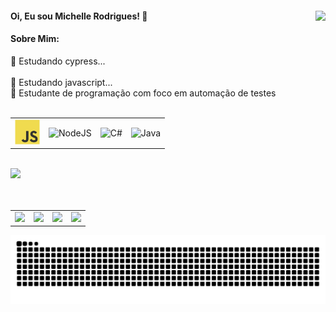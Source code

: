 #### Oi, Eu sou Michelle Rodrigues! 👋 <img align="right" height="100em" src="https://media.discordapp.net/attachments/882798420903989271/889307617283952690/Webp.net-gifmaker.gif?width=406&height=406"/>

#### Sobre Mim:

🚧 Estudando cypress...
<br>
<br>
🚧 Estudando javascript...
<br>
🎯 Estudante de programação com foco em automação de testes
<br>
<br>
<table align = "center">
<td>
   <img title="JavaScript" width="40" src="https://raw.githubusercontent.com/devicons/devicon/master/icons/javascript/javascript-original.svg">
</td>
 <td>
    <img title="NodeJS" width="40" src="https://walde.co/wp-content/uploads/2016/09/nodejs_logo.png">
 </td>
 <td>
    <img title="C#" width="40" src="https://cdn.jsdelivr.net/gh/devicons/devicon/icons/csharp/csharp-original.svg">
 </td>
  <td>
     <img title="Java" width="40" src="https://cdn.jsdelivr.net/gh/devicons/devicon/icons/java/java-original.svg">
  </td>
</table>
 
<br>

 <div>
  <href="https://github.com/michellecrodrigues">
  <img height="150em" src="https://github-readme-stats.vercel.app/api?username=michellecrodrigues&show_icons=true&theme=tokyonight&include_all_commits=true&count_private=true"/>
 </div>
	
<br>
<br>
	
<table align="center">
<td>
  <a href="https://instagram.com/michellec_rodrigues" target="_blank"><img src="https://img.shields.io/badge/-Instagram-%23E4405F?style=for-the-badge&logo=instagram&logoColor=white" target="_blank"></a>
</td>
<td>
 <a href="https://discord.gg/mi_passos#0723" target="_blank"><img src="https://img.shields.io/badge/Discord-7289DA?style=for-the-badge&logo=discord&logoColor=white" target="_blank"></a>
</td>
<td>
  <a href = "mailto:michellechavesrodrigues1986@gmail.com"><img src="https://img.shields.io/badge/-Gmail-%23333?style=for-the-badge&logo=gmail&logoColor=white" target="_blank"></a>
</td>
<td>
  <a href="https://www.linkedin.com/in/michelle-rodrigues-passos-17070131" target="_blank"><img src="https://img.shields.io/badge/-LinkedIn-%230077B5?style=for-the-badge&logo=linkedin&logoColor=white" target="_blank"></a> 
</td>
</table>	
	
	
	

 ![Snake animation](https://github.com/michellecrodrigues/michellecrodrigues/blob/output/github-contribution-grid-snake.svg)
	
